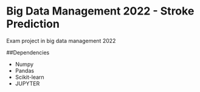 # Big Data Management 2022 - Stroke Prediction
Exam project in big data management 2022

##Dependencies

- Numpy
- Pandas
- Scikit-learn
- JUPYTER
